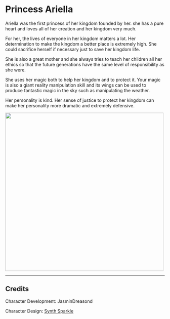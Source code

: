 # Princess Ariella

Ariella was the first princess of her kingdom founded by her. she has a pure heart and loves all of her creation and her kingdom very much.

For her, the lives of everyone in her kingdom matters a lot. Her determination to make the kingdom a better place is extremely high. She could sacrifice herself if necessary just to save her kingdom life.

She is also a great mother and she always tries to teach her children all her ethics so that the future generations have the same level of responsibility as she were.

She uses her magic both to help her kingdom and to protect it. Your magic is also a giant reality manipulation skill and its wings can be used to produce fantastic magic in the sky such as manipulating the weather.

Her personality is kind. Her sense of justice to protect her kingdom can make her personality more dramatic and extremely defensive.

<img src="https://github.com/JasminDreasond/Pony-Driland/blob/main/website/img/characters/princess-ariella/ref.png?raw=true" height="500">

<hr/>

## Credits

Character Development: JasminDreasond

Character Design: <a href="https://derpibooru.org/tags/artist-colon-synthsparkle" target="_blank">Synth Sparkle</a>